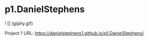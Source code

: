 # p1.DanielStephens

! [] (giphy.gif)

Project 1 URL: https://danielstephens1.github.io/p1.DanielStephens/

